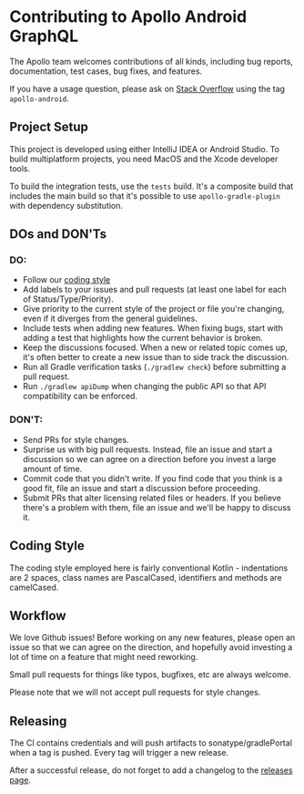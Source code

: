 Contributing to Apollo Android GraphQL 
======================================

The Apollo team welcomes contributions of all kinds, including bug reports, documentation, test cases, bug fixes, and features.

If you have a usage question, please ask on [Stack Overflow](https://stackoverflow.com/) using the tag `apollo-android`.

Project Setup
-------------

This project is developed using either IntelliJ IDEA or Android Studio. To build multiplatform projects, you need MacOS and the Xcode developer tools.
 
To build the integration tests, use the `tests` build. It's a composite build that includes the main build so that it's possible to use `apollo-gradle-plugin` with dependency substitution.

DOs and DON'Ts
--------------

### DO:

* Follow our [coding style](#coding-style)
* Add labels to your issues and pull requests (at least one label for each of Status/Type/Priority).
* Give priority to the current style of the project or file you're changing, even if it diverges from the general guidelines.
* Include tests when adding new features. When fixing bugs, start with adding a test that highlights how the current behavior is broken.
* Keep the discussions focused. When a new or related topic comes up, it's often better to create a new issue than to side track the discussion.
* Run all Gradle verification tasks (`./gradlew check`) before submitting a pull request.
* Run `./gradlew apiDump` when changing the public API so that API compatibility can be enforced.

### DON'T:

* Send PRs for style changes.
* Surprise us with big pull requests. Instead, file an issue and start a discussion so we can agree on a direction before you invest a large amount of time.
* Commit code that you didn't write. If you find code that you think is a good fit, file an issue and start a discussion before proceeding.
* Submit PRs that alter licensing related files or headers. If you believe there's a problem with them, file an issue and we'll be happy to discuss it.


Coding Style
------------

The coding style employed here is fairly conventional Kotlin - indentations are 2 spaces, class
names are PascalCased, identifiers and methods are camelCased.    

Workflow
--------

We love Github issues!  Before working on any new features, please open an issue so that we can agree on the
direction, and hopefully avoid investing a lot of time on a feature that might need reworking.

Small pull requests for things like typos, bugfixes, etc are always welcome.

Please note that we will not accept pull requests for style changes.

Releasing
--------

The CI contains credentials and will push artifacts to sonatype/gradlePortal when a tag is pushed. Every tag will trigger a new release.

After a successful release, do not forget to add a changelog to the [releases page](https://github.com/apollographql/apollo-android/releases).
